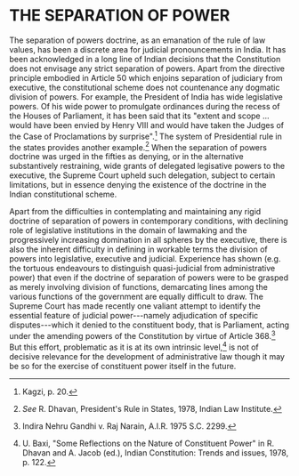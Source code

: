 # THE SEPARATION OF POWER

The separation of powers doctrine, as an emanation of the rule of law values, has been a discrete area for judicial pronouncements in India. It has been acknowledged in a long line of Indian decisions that the Constitution does not envisage any strict separation of powers. Apart from the directive principle embodied in Article 50 which enjoins separation of judiciary from executive, the constitutional scheme does not countenance any dogmatic division of powers. For example, the President of India has wide legislative powers. Of his wide power to promulgate ordinances during the recess of the Houses of Parliament, it has been said that its "extent and scope ... would have been envied by Henry VIII and would have taken the Judges of the Case of Proclamations by surprise".[^17] The system of Presidential rule in the states provides another example.[^18] When the separation of powers doctrine was urged in the fifties as denying, or in the alternative substantively restraining, wide grants of delegated legisative powers to the executive, the Supreme Court upheld such delegation, subject to certain limitations, but in essence denying the existence of the doctrine in the Indian constitutional scheme.

Apart from the difficulties in contemplating and maintaining any rigid doctrine of separation of powers in contemporary conditions, with declining role of legislative institutions in the domain of lawmaking and the progressively increasing domination in all spheres by the executive, there is also the inherent difficulty in defining in workable terms the division of powers into legislative, executive and judicial. Experience has shown (e.g. the tortuous endeavours to distinguish quasi-judicial from administrative power) that even if the doctrine of separation of powers were to be grasped as merely involving division of functions, demarcating lines among the various functions of the government are equally difficult to draw. The Supreme Court has made recently one valiant attempt to identify the essential feature of judicial power---namely adjudication of specific disputes---which it denied to the constituent body, that is Parliament, acting under the amending powers of the Constitution by virtue of Article 368.[^19] But this effort, problematic as it is at its own intrinsic level,[^20] is not of decisive relevance for the development of administrative law though it may be so for the exercise of constituent power itself in the future.

[^17]: Kagzi, p. 20.

[^18]: _See_ R. Dhavan, President's Rule in States, 1978, Indian Law Institute.

[^19]: Indira Nehru Gandhi v. Raj Narain, A.I.R. 1975 S.C. 2299.

[^20]: U. Baxi, "Some Reflections on the Nature of Constituent Power" in R. Dhavan and A. Jacob (ed.), Indian Constitution: Trends and issues, 1978, p. 122.
